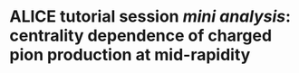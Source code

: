 # ALICE tutorial session *mini analysis*: centrality dependence of charged pion production at mid-rapidity
